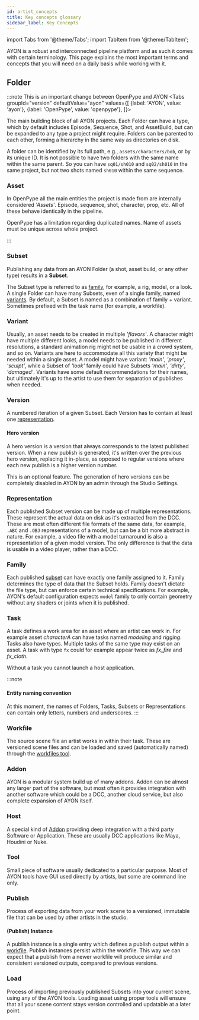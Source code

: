 ```yaml
---
id: artist_concepts
title: Key concepts glossary
sidebar_label: Key Concepts
---
```


import Tabs from '@theme/Tabs';
import TabItem from '@theme/TabItem';


AYON is a robust and interconnected pipeline platform and as such it comes with certain terminology. This page explains the most important terms and concepts that you will need on a daily basis while working with it. 


## Folder
:::note This is an important change between OpenPype and AYON
<Tabs
  groupId="version"
  defaultValue="ayon"
  values={[
    {label: 'AYON', value: 'ayon'},
    {label: 'OpenPype', value: 'openpype'},
  ]}>

<TabItem value="ayon">

The main building block of all AYON projects. Each Folder can have a type, which by default includes Episode, Sequence, Shot, and AssetBuild, but can be expanded to any type a project might require. Folders can be parented to each other, forming a hierarchy in the same way as directories on disk.

A folder can be identified by its full path, e.g., `assets/characters/bob`, or by its unique ID. It is not possible to have two folders with the same name within the same parent. So you can have `sq01/sh010` and `sq02/sh010` in the same project, but not two shots named `sh010` within the same sequence.


</TabItem>
<TabItem value="openpype">

### Asset

In OpenPype all the main entities the project is made from are internally considered *'Assets'*. Episode, sequence, shot, character, prop, etc. All of these behave identically in the pipeline. 

OpenPype has a limitation regarding duplicated names. Name of assets must be unique across whole project.

</TabItem>

</Tabs>
:::


### Subset

Publishing any data from an AYON Folder (a shot, asset build, or any other type) results in a **Subset**.

The Subset type is referred to as [family](#family), for example, a rig, model, or a look. A single Folder can have many Subsets, even of a single family, named [variants](#variant). By default, a Subset is named as a combination of family + variant. Sometimes prefixed with the task name (for example, a workfile).

### Variant

Usually, an asset needs to be created in multiple *'flavors'*. A character might have multiple different looks, a model needs to be published in different resolutions, a standard animation rig might not be usable in a crowd system, and so on. Variants are here to accommodate all this variety that might be needed within a single asset. A model might have variant: *'main'*, *'proxy'*, *'sculpt'*, while a Subset of *'look'* family could have Subsets *'main'*, *'dirty'*, *'damaged'*. Variants have some default recommendations for their names, but ultimately it's up to the artist to use them for separation of publishes when needed.

### Version

A numbered iteration of a given Subset. Each Version has to contain at least one [representation](#representation).

#### Hero version

A hero version is a version that always corresponds to the latest published version. When a new publish is generated, it's written over the previous hero version, replacing it in-place, as opposed to regular versions where each new publish is a higher version number.

This is an optional feature. The generation of hero versions can be completely disabled in AYON by an admin through the Studio Settings.

### Representation

Each published Subset version can be made up of multiple representations. These represent the actual data on disk as it's extracted from the DCC. These are most often different file formats of the same data, for example, `.ABC` and `.OBJ` representations of a model, but can be a bit more abstract in nature. For example, a video file with a model turnaround is also a representation of a given model version. The only difference is that the data is usable in a video player, rather than a DCC.

### Family

Each published [subset](#subset) can have exactly one family assigned to it. Family determines the type of data that the Subset holds. Family doesn't dictate the file type, but can enforce certain technical specifications. For example, AYON's default configuration expects `model` family to only contain geometry without any shaders or joints when it is published.

### Task

A task defines a work area for an asset where an artist can work in. For example asset *characterA* can have tasks named *modeling* and *rigging*. Tasks also have types. Multiple tasks of the same type may exist on an asset. A task with type `fx` could for example appear twice as *fx_fire* and *fx_cloth*.

Without a task you cannot launch a host application.

:::note
#### Entity naming convention

At this moment, the names of Folders, Tasks, Subsets or Representations can contain only letters, numbers and underscores.
:::

### Workfile

The source scene file an artist works in within their task. These are versioned scene files and can be loaded and saved (automatically named) through the [workfiles tool](artist_tools_workfiles.md).

### Addon

AYON is a modular system build up of many addons. Addon can be almost any larger part of the software, but most often it provides integration with another software which could be a DCC, another cloud service, but also complete expansion of AYON itself.

### Host

A special kind of [Addon](#addon) providing deep integration with a third party Software or Application. These are usually DCC applications like Maya, Houdini or Nuke.

### Tool

Small piece of software usually dedicated to a particular purpose. Most of AYON tools have GUI used directly by artists, but some are command line only.

### Publish

Process of exporting data from your work scene to a versioned, immutable file that can be used by other artists in the studio.

#### (Publish) Instance

A publish instance is a single entry which defines a publish output within a [workfile](#workfile). Publish instances persist within the workfile. This way we can expect that a publish from a newer workfile will produce similar and consistent versioned outputs, compared to previous versions.

### Load

Process of importing previously published Subsets into your current scene, using any of the AYON tools. Loading asset using proper tools will ensure that all your scene content stays version controlled and updatable at a later point.
